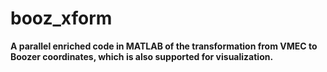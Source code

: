 # booz_xform  
**A parallel enriched code in MATLAB of the transformation from VMEC to Boozer coordinates, which is also supported for visualization.**
